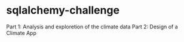 # sqlalchemy-challenge
Part 1: Analysis and exploretion of the climate data
Part 2: Design of a Climate App
